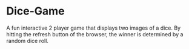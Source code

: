 # Dice-Game

A fun interactive 2 player game that displays two images of a dice. By hitting the refresh button of the browser, the winner is determined by a random dice roll. 
